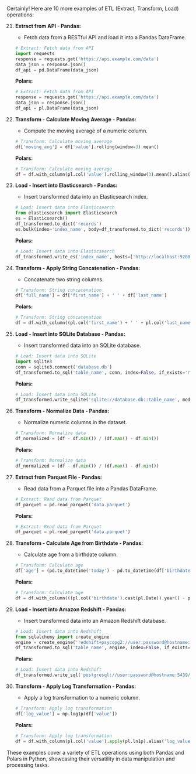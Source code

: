 Certainly! Here are 10 more examples of ETL (Extract, Transform, Load) operations:

21. **Extract from API - Pandas:**
    - Fetch data from a RESTful API and load it into a Pandas DataFrame.

    ```python
    # Extract: Fetch data from API
    import requests
    response = requests.get('https://api.example.com/data')
    data_json = response.json()
    df_api = pd.DataFrame(data_json)
    ```

    **Polars:**
    ```python
    # Extract: Fetch data from API
    response = requests.get('https://api.example.com/data')
    data_json = response.json()
    df_api = pl.DataFrame(data_json)
    ```

22. **Transform - Calculate Moving Average - Pandas:**
    - Compute the moving average of a numeric column.

    ```python
    # Transform: Calculate moving average
    df['moving_avg'] = df['value'].rolling(window=3).mean()
    ```

    **Polars:**
    ```python
    # Transform: Calculate moving average
    df = df.with_column(pl.col('value').rolling_window(3).mean().alias('moving_avg'))
    ```

23. **Load - Insert into Elasticsearch - Pandas:**
    - Insert transformed data into an Elasticsearch index.

    ```python
    # Load: Insert data into Elasticsearch
    from elasticsearch import Elasticsearch
    es = Elasticsearch()
    df_transformed.to_dict('records')
    es.bulk(index='index_name', body=df_transformed.to_dict('records'))
    ```

    **Polars:**
    ```python
    # Load: Insert data into Elasticsearch
    df_transformed.write_es('index_name', hosts=['http://localhost:9200'])
    ```

24. **Transform - Apply String Concatenation - Pandas:**
    - Concatenate two string columns.

    ```python
    # Transform: String concatenation
    df['full_name'] = df['first_name'] + ' ' + df['last_name']
    ```

    **Polars:**
    ```python
    # Transform: String concatenation
    df = df.with_column((pl.col('first_name') + ' ' + pl.col('last_name')).alias('full_name'))
    ```

25. **Load - Insert into SQLite Database - Pandas:**
    - Insert transformed data into an SQLite database.

    ```python
    # Load: Insert data into SQLite
    import sqlite3
    conn = sqlite3.connect('database.db')
    df_transformed.to_sql('table_name', conn, index=False, if_exists='replace')
    ```

    **Polars:**
    ```python
    # Load: Insert data into SQLite
    df_transformed.write_sqlite('sqlite://database.db::table_name', mode='replace')
    ```

26. **Transform - Normalize Data - Pandas:**
    - Normalize numeric columns in the dataset.

    ```python
    # Transform: Normalize data
    df_normalized = (df - df.min()) / (df.max() - df.min())
    ```

    **Polars:**
    ```python
    # Transform: Normalize data
    df_normalized = (df - df.min()) / (df.max() - df.min())
    ```

27. **Extract from Parquet File - Pandas:**
    - Read data from a Parquet file into a Pandas DataFrame.

    ```python
    # Extract: Read data from Parquet
    df_parquet = pd.read_parquet('data.parquet')
    ```

    **Polars:**
    ```python
    # Extract: Read data from Parquet
    df_parquet = pl.read_parquet('data.parquet')
    ```

28. **Transform - Calculate Age from Birthdate - Pandas:**
    - Calculate age from a birthdate column.

    ```python
    # Transform: Calculate age
    df['age'] = (pd.to_datetime('today') - pd.to_datetime(df['birthdate'])).astype('<m8[Y]')
    ```

    **Polars:**
    ```python
    # Transform: Calculate age
    df = df.with_column(((pl.col('birthdate').cast(pl.Date)).year() - pl.datetime('today').year()).alias('age'))
    ```

29. **Load - Insert into Amazon Redshift - Pandas:**
    - Insert transformed data into an Amazon Redshift database.

    ```python
    # Load: Insert data into Redshift
    from sqlalchemy import create_engine
    engine = create_engine('redshift+psycopg2://user:password@hostname:5439/database')
    df_transformed.to_sql('table_name', engine, index=False, if_exists='replace')
    ```

    **Polars:**
    ```python
    # Load: Insert data into Redshift
    df_transformed.write_sql('postgresql://user:password@hostname:5439/database', 'table_name', mode='replace')
    ```

30. **Transform - Apply Log Transformation - Pandas:**
    - Apply a log transformation to a numeric column.

    ```python
    # Transform: Apply log transformation
    df['log_value'] = np.log1p(df['value'])
    ```

    **Polars:**
    ```python
    # Transform: Apply log transformation
    df = df.with_column(pl.col('value').apply(pl.ln1p).alias('log_value'))
    ```

These examples cover a variety of ETL operations using both Pandas and Polars in Python, showcasing their versatility in data manipulation and processing tasks.

